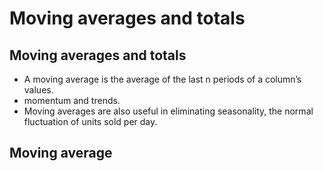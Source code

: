 Moving averages and totals
================

## Moving averages and totals

  - A moving average is the average of the last n periods of a column’s
    values.
  - momentum and trends.
  - Moving averages are also useful in eliminating seasonality, the
    normal fluctuation of units sold per day.

## Moving average
